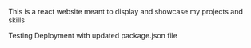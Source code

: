 This is a react website meant to display and showcase my projects and skills

Testing Deployment with updated package.json file
